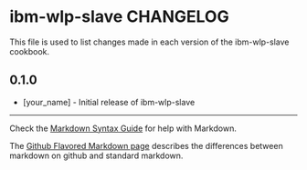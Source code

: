 ibm-wlp-slave CHANGELOG
=======================

This file is used to list changes made in each version of the ibm-wlp-slave cookbook.

0.1.0
-----
- [your_name] - Initial release of ibm-wlp-slave

- - -
Check the [Markdown Syntax Guide](http://daringfireball.net/projects/markdown/syntax) for help with Markdown.

The [Github Flavored Markdown page](http://github.github.com/github-flavored-markdown/) describes the differences between markdown on github and standard markdown.
